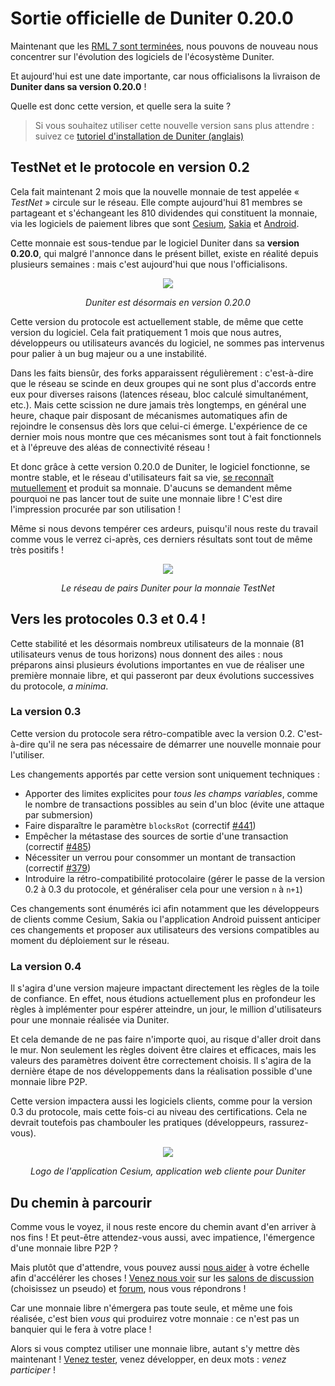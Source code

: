 # Sortie officielle de Duniter 0.20.0

Maintenant que les [RML 7 sont terminées](https://fr.duniter.org/rml7-liens-et-videos/), nous pouvons de nouveau nous concentrer sur l'évolution des logiciels de l'écosystème Duniter.

Et aujourd'hui est une date importante, car nous officialisons la livraison de **Duniter dans sa version 0.20.0** !

Quelle est donc cette version, et quelle sera la suite ?

> Si vous souhaitez utiliser cette nouvelle version sans plus attendre : suivez ce [tutoriel d'installation de Duniter (anglais)](https://forum.duniter.org/t/install-a-duniter-node/900)

## TestNet et le protocole en version 0.2

Cela fait maintenant 2 mois que la nouvelle monnaie de test appelée « *TestNet* » circule sur le réseau. Elle compte aujourd'hui 81 membres se partageant et s'échangeant les 810 dividendes qui constituent la monnaie, via les logiciels de paiement libres que sont [Cesium](http://cesium.duniter.fr), [Sakia](http://sakia-wallet.org/) et [Android](https://play.google.com/store/apps/details?id=org.duniter.android&hl=fr).

Cette monnaie est sous-tendue par le logiciel Duniter dans sa **version 0.20.0**, qui malgré l'annonce dans le présent billet, existe en réalité depuis plusieurs semaines : mais c'est aujourd'hui que nous l'officialisons.

<center>

![](https://forum.duniter.org/uploads/default/original/1X/67a7b7f99a77471a5bae96a467fb9ffa806205ba.png)

*Duniter est désormais en version 0.20.0*

</center>

Cette version du protocole est actuellement stable, de même que cette version du logiciel. Cela fait pratiquement 1 mois que nous autres, développeurs ou utilisateurs avancés du logiciel, ne sommes pas intervenus pour palier à un bug majeur ou a une instabilité.

Dans les faits biensûr, des forks apparaissent régulièrement : c'est-à-dire que le réseau se scinde en deux groupes qui ne sont plus d'accords entre eux pour diverses raisons (latences réseau, bloc calculé simultanément, etc.). Mais cette scission ne dure jamais très longtemps, en général une heure, chaque pair disposant de mécanismes automatiques afin de rejoindre le consensus dès lors que celui-ci émerge. L'expérience de ce dernier mois nous montre que ces mécanismes sont tout à fait fonctionnels et à l'épreuve des aléas de connectivité réseau !

Et donc grâce à cette version 0.20.0 de Duniter, le logiciel fonctionne, se montre stable, et le réseau d'utilisateurs fait sa vie, [se reconnaît mutuellement](https://forum.duniter.org/search?q=Demande%20de%20certification) et produit sa monnaie. D'aucuns se demandent même pourquoi ne pas lancer tout de suite une monnaie libre ! C'est dire l'impression procurée par son utilisation !

Même si nous devons tempérer ces ardeurs, puisqu'il nous reste du travail comme vous le verrez ci-après, ces derniers résultats sont tout de même très positifs !

<center>

![](https://forum.duniter.org/uploads/default/original/1X/f746ce865f86bcecc583ab5be3b779c13c967c42.png) 

*Le réseau de pairs Duniter pour la monnaie TestNet*

</center>

## Vers les protocoles 0.3 et 0.4 !

Cette stabilité et les désormais nombreux utilisateurs de la monnaie (81 utilisateurs venus de tous horizons) nous donnent des ailes : nous préparons ainsi plusieurs évolutions importantes en vue de réaliser une première monnaie libre, et qui passeront par deux évolutions successives du protocole,  *a minima*.

### La version 0.3

Cette version du protocole sera rétro-compatible avec la version 0.2. C'est-à-dire qu'il ne sera pas nécessaire de démarrer une nouvelle monnaie pour l'utiliser.

Les changements apportés par cette version sont uniquement techniques&nbsp;: 

* Apporter des limites explicites pour *tous les champs variables*, comme le nombre de transactions possibles au sein d'un bloc (évite une attaque par submersion)
* Faire disparaître le paramètre `blocksRot` (correctif [#441](https://github.com/duniter/duniter/issues/441))
* Empêcher la métastase des sources de sortie d'une transaction (correctif [#485](https://github.com/duniter/duniter/issues/485))
* Nécessiter un verrou pour consommer un montant de transaction (correctif [#379](https://github.com/duniter/duniter/issues/379))
* Introduire la rétro-compatibilité protocolaire (gérer le passe de la version 0.2 à 0.3 du protocole, et généraliser cela pour une version `n` à `n+1`)

Ces changements sont énumérés ici afin notamment que les développeurs de clients comme Cesium, Sakia ou l'application Android puissent anticiper ces changements et proposer aux utilisateurs des versions compatibles au moment du déploiement sur le réseau.

### La version 0.4

Il s'agira d'une version majeure impactant directement les règles de la toile de confiance. En effet, nous étudions actuellement plus en profondeur les règles à implémenter pour espérer atteindre, un jour, le million d'utilisateurs pour une monnaie réalisée via Duniter.

Et cela demande de ne pas faire n'importe quoi, au risque d'aller droit dans le mur. Non seulement les règles doivent être claires et efficaces, mais les valeurs des paramètres doivent être correctement choisis. Il s'agira de la dernière étape de nos développements dans la réalisation possible d'une monnaie libre P2P.

Cette version impactera aussi les logiciels clients, comme pour la version 0.3 du protocole, mais cette fois-ci au niveau des certifications. Cela ne devrait toutefois pas chambouler les pratiques (développeurs, rassurez-vous).

<center>

[![](https://forum.duniter.org/uploads/default/original/1X/7f5c8cc2565800c5d825a8c05df40440e9a546d3.png)](http://cesium.duniter.fr)

*Logo de l'application Cesium, application web cliente pour Duniter*

</center>

## Du chemin à parcourir

Comme vous le voyez, il nous reste encore du chemin avant d'en arriver à nos fins ! Et peut-être attendez-vous aussi, avec impatience, l'émergence d'une monnaie libre P2P ?

Mais plutôt que d'attendre, vous pouvez aussi [nous aider](http://fr.duniter.org/contribute) à votre échelle afin d'accélérer les choses ! [Venez nous voir](http://fr.duniter.org/contact/) sur les [salons de discussion](https://jappix.com/?r=duniter@muc.duniter.org) (choisissez un pseudo) et [forum](https://forum.duniter.org), nous vous répondrons !

Car une monnaie libre n'émergera pas toute seule, et même une fois réalisée, c'est bien *vous* qui produirez votre monnaie : ce n'est pas un banquier qui le fera à votre place !

Alors si vous comptez utiliser une monnaie libre, autant s'y mettre dès maintenant ! [Venez tester](http://fr.duniter.org/try/), venez développer, en deux mots : *venez participer* !
